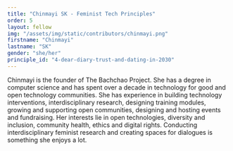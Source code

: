 ```yaml
---
title: "Chinmayi SK - Feminist Tech Principles"
order: 5
layout: fellow
img: "/assets/img/static/contributors/chinmayi.png"
firstname: "Chinmayi"
lastname: "SK"
gender: "she/her"
principle_id: "4-dear-diary-trust-and-dating-in-2030"
---
```


Chinmayi is the founder of The Bachchao Project. She has a degree in computer science and has spent over a decade in technology for good and open technology communities.
She has experience in building technology interventions, interdisciplinary research, designing training modules, growing and supporting open communities, designing and hosting events and fundraising. Her interests lie in open technologies, diversity and inclusion, community health, ethics and digital rights. Conducting interdisciplinary feminist research and creating spaces for dialogues is something she enjoys a lot.





